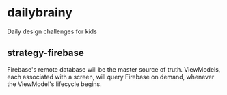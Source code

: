 # dailybrainy
Daily design challenges for kids

## strategy-firebase

Firebase's remote database will be the master source of truth.
ViewModels, each associated with a screen, will query Firebase on demand, whenever
the ViewModel's lifecycle begins.
